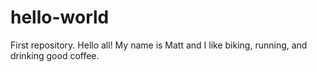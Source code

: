 # hello-world
First repository.
Hello all! My name is Matt and I like biking, running, and drinking good coffee.

